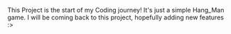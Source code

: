This Project is the start of my Coding journey!
It's just a simple Hang_Man game.
I will be coming back to this project, hopefully adding new features :>
